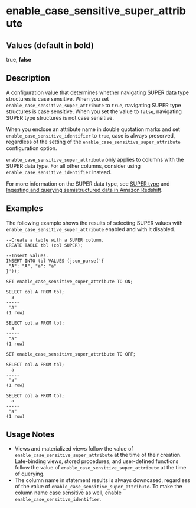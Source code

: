 # enable\_case\_sensitive\_super\_attribute<a name="r_enable_case_sensitive_super_attribute"></a>

## Values \(default in bold\)<a name="r_enable_case_sensitive_super_attribute-values"></a>

true, **false**

## Description<a name="r_enable_case_sensitive_super_attribute-description"></a>

A configuration value that determines whether navigating SUPER data type structures is case sensitive\. When you set `enable_case_sensitive_super_attribute` to `true`, navigating SUPER type structures is case sensitive\. When you set the value to `false`, navigating SUPER type structures is not case sensitive\. 

When you enclose an attribute name in double quotation marks and set `enable_case_sensitive_identifier` to `true`, case is always preserved, regardless of the setting of the `enable_case_sensitive_super_attribute` configuration option\.

`enable_case_sensitive_super_attribute` only applies to columns with the SUPER data type\. For all other columns, consider using `enable_case_sensitive_identifier` instead\.

For more information on the SUPER data type, see [SUPER type](r_SUPER_type.md) and [Ingesting and querying semistructured data in Amazon Redshift](super-overview.md)\.

## Examples<a name="w189aac71c47b7"></a>

The following example shows the results of selecting SUPER values with `enable_case_sensitive_super_attribute` enabled and with it disabled\.

```
--Create a table with a SUPER column.
CREATE TABLE tbl (col SUPER);
 
--Insert values.
INSERT INTO tbl VALUES (json_parse('{
 "A": "A", "a": "a"
}'));

SET enable_case_sensitive_super_attribute TO ON;

SELECT col.A FROM tbl;
  a 
----- 
 "A"
(1 row)

SELECT col.a FROM tbl;
  a 
----- 
 "a"
(1 row)

SET enable_case_sensitive_super_attribute TO OFF;

SELECT col.A FROM tbl;
  a 
-----
 "a"
(1 row)

SELECT col.a FROM tbl;
  a  
-----
 "a"
(1 row)
```

## Usage Notes<a name="r_enable_case_sensitive_super_attribute-usage-notes"></a>
+  Views and materialized views follow the value of `enable_case_sensitive_super_attribute` at the time of their creation\. Late\-binding views, stored procedures, and user\-defined functions follow the value of `enable_case_sensitive_super_attribute` at the time of querying\. 
+  The column name in statement results is always downcased, regardless of the value of `enable_case_sensitive_super_attribute`\. To make the column name case sensitive as well, enable `enable_case_sensitive_identifier`\. 